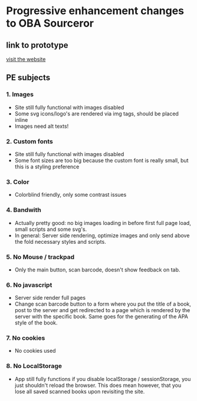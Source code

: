 # Progressive enhancement changes to OBA Sourceror

## link to prototype
[visit the website](https://follywolly.github.io/project-1-1819/src/#/)

## PE subjects

### 1. Images
- Site still fully functional with images disabled
- Some svg icons/logo's are rendered via img tags, should be placed inline
- Images need alt texts!

### 2. Custom fonts
- Site still fully functional with images disabled
- Some font sizes are too big because the custom font is really small, but this is a styling preference

### 3. Color
- Colorblind friendly, only some contrast issues

### 4. Bandwith
- Actually pretty good: no big images loading in before first full page load, small scripts and some svg's.
- In general: Server side rendering, optimize images and only send above the fold necessary styles and scripts.

### 5. No Mouse / trackpad
- Only the main button, scan barcode, doesn't show feedback on tab.

### 6. No javascript
- Server side render full pages
- Change scan barcode button to a form where you put the title of a book, post to the server and get redirected to a page which is rendered by the server with the specific book. Same goes for the generating of the APA style of the book.

### 7. No cookies
- No cookies used

### 8. No LocalStorage
- App still fully functions if you disable localStorage / sessionStorage, you just shouldn't reload the browser. This does mean however, that you lose all saved scanned books upon revisiting the site.
